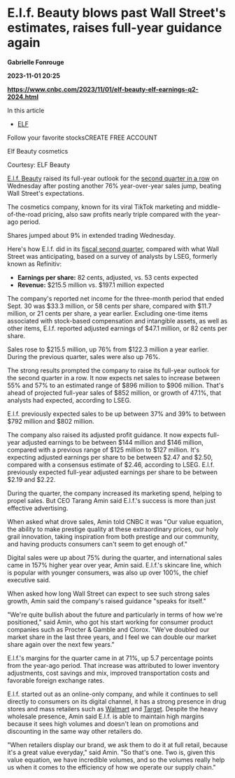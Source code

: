 # E.l.f. Beauty blows past Wall Street's estimates, raises full-year guidance again
**Gabrielle Fonrouge**

**2023-11-01 20:25**

**https://www.cnbc.com/2023/11/01/elf-beauty-elf-earnings-q2-2024.html**

In this article

*   [ELF](https://www.cnbc.com/quotes/ELF)

Follow your favorite stocksCREATE FREE ACCOUNT

Elf Beauty cosmetics

Courtesy: ELF Beauty

[E.l.f. Beauty](https://www.cnbc.com/quotes/ELF/) raised its full-year outlook for the [second quarter in a row](https://www.cnbc.com/2023/08/01/elf-beauty-elf-earnings-q1-2024.html#:~:text=The%20company's%20reported%20net%20income,million%2C%20or%20%241.10%20per%20share.) on Wednesday after posting another 76% year-over-year sales jump, beating Wall Street's expectations.

The cosmetics company, known for its viral TikTok marketing and middle-of-the-road pricing, also saw profits nearly triple compared with the year-ago period.

Shares jumped about 9% in extended trading Wednesday.

Here's how E.l.f. did in its [fiscal second quarter](https://investor.elfbeauty.com/news-and-events/press-releases/landing-news/2023/11-01-2023-200622262), compared with what Wall Street was anticipating, based on a survey of analysts by LSEG, formerly known as Refinitiv:

*   **Earnings per share:** 82 cents, adjusted, vs. 53 cents expected
*   **Revenue:** $215.5 million vs. $197.1 million expected

The company's reported net income for the three-month period that ended Sept. 30 was $33.3 million, or 58 cents per share, compared with $11.7 million, or 21 cents per share, a year earlier. Excluding one-time items associated with stock-based compensation and intangible assets, as well as other items, E.l.f. reported adjusted earnings of $47.1 million, or 82 cents per share.

Sales rose to $215.5 million, up 76% from $122.3 million a year earlier. During the previous quarter, sales were also up 76%.

The strong results prompted the company to raise its full-year outlook for the second quarter in a row. It now expects net sales to increase between 55% and 57% to an estimated range of $896 million to $906 million. That's ahead of projected full-year sales of $852 million, or growth of 47.1%, that analysts had expected, according to LSEG.

E.l.f. previously expected sales to be up between 37% and 39% to between $792 million and $802 million.

The company also raised its adjusted profit guidance. It now expects full-year adjusted earnings to be between $144 million and $146 million, compared with a previous range of $125 million to $127 million. It's expecting adjusted earnings per share to be between $2.47 and $2.50, compared with a consensus estimate of $2.46, according to LSEG. E.l.f. previously expected full-year adjusted earnings per share to be between $2.19 and $2.22.

During the quarter, the company increased its marketing spend, helping to propel sales. But CEO Tarang Amin said E.l.f.'s success is more than just effective advertising.

When asked what drove sales, Amin told CNBC it was "Our value equation, the ability to make prestige quality at these extraordinary prices, our holy grail innovation, taking inspiration from both prestige and our community, and having products consumers can't seem to get enough of."

Digital sales were up about 75% during the quarter, and international sales came in 157% higher year over year, Amin said. E.l.f.'s skincare line, which is popular with younger consumers, was also up over 100%, the chief executive said.

When asked how long Wall Street can expect to see such strong sales growth, Amin said the company's raised guidance "speaks for itself."

"We're quite bullish about the future and particularly in terms of how we're positioned," said Amin, who got his start working for consumer product companies such as Procter & Gamble and Clorox. "We've doubled our market share in the last three years, and I feel we can double our market share again over the next few years."

E.l.f.'s margins for the quarter came in at 71%, up 5.7 percentage points from the year-ago period. That increase was attributed to lower inventory adjustments, cost savings and mix, improved transportation costs and favorable foreign exchange rates.

E.l.f. started out as an online-only company, and while it continues to sell directly to consumers on its digital channel, it has a strong presence in drug stores and mass retailers such as [Walmart](https://www.cnbc.com/quotes/WMT/) and [Target](https://www.cnbc.com/quotes/TGT/). Despite the heavy wholesale presence, Amin said E.l.f. is able to maintain high margins because it sees high volumes and doesn't lean on promotions and discounting in the same way other retailers do.

"When retailers display our brand, we ask them to do it at full retail, because it's a great value everyday," said Amin. "So that's one. Two is, given this value equation, we have incredible volumes, and so the volumes really help us when it comes to the efficiency of how we operate our supply chain."